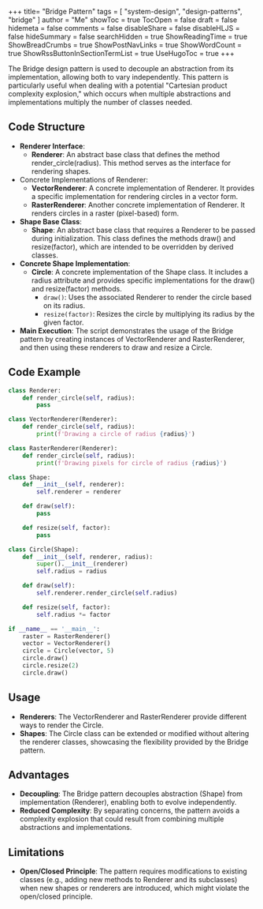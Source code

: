 +++
title= "Bridge Pattern"
tags = [ "system-design",  "design-patterns", "bridge" ]
author = "Me"
showToc = true
TocOpen = false
draft = false
hidemeta = false
comments = false
disableShare = false
disableHLJS = false
hideSummary = false
searchHidden = true
ShowReadingTime = true
ShowBreadCrumbs = true
ShowPostNavLinks = true
ShowWordCount = true
ShowRssButtonInSectionTermList = true
UseHugoToc = true
+++

The Bridge design pattern is used to decouple an abstraction from its implementation, allowing both to vary independently. This pattern is particularly useful when dealing with a potential "Cartesian product complexity explosion," which occurs when multiple abstractions and implementations multiply the number of classes needed.

## Code Structure
- **Renderer Interface**: 
  - **Renderer**: An abstract base class that defines the method render_circle(radius). This method serves as the interface for rendering shapes.
- Concrete Implementations of Renderer:
  - **VectorRenderer**: A concrete implementation of Renderer. It provides a specific implementation for rendering circles in a vector form.
  - **RasterRenderer**: Another concrete implementation of Renderer. It renders circles in a raster (pixel-based) form.
- **Shape Base Class**:
  - **Shape**: An abstract base class that requires a Renderer to be passed during initialization. This class defines the methods draw() and resize(factor), which are intended to be overridden by derived classes.
- **Concrete Shape Implementation**:
  - **Circle**: A concrete implementation of the Shape class. It includes a radius attribute and provides specific implementations for the draw() and resize(factor) methods.
    - `draw()`: Uses the associated Renderer to render the circle based on its radius.
    - `resize(factor)`: Resizes the circle by multiplying its radius by the given factor.
- **Main Execution**: The script demonstrates the usage of the Bridge pattern by creating instances of VectorRenderer and RasterRenderer, and then using these renderers to draw and resize a Circle.

## Code Example
```python
class Renderer:
    def render_circle(self, radius):
        pass

class VectorRenderer(Renderer):
    def render_circle(self, radius):
        print(f'Drawing a circle of radius {radius}')

class RasterRenderer(Renderer):
    def render_circle(self, radius):
        print(f'Drawing pixels for circle of radius {radius}')

class Shape:
    def __init__(self, renderer):
        self.renderer = renderer

    def draw(self): 
        pass

    def resize(self, factor): 
        pass

class Circle(Shape):
    def __init__(self, renderer, radius):
        super().__init__(renderer)
        self.radius = radius

    def draw(self):
        self.renderer.render_circle(self.radius)

    def resize(self, factor):
        self.radius *= factor

if __name__ == '__main__':
    raster = RasterRenderer()
    vector = VectorRenderer()
    circle = Circle(vector, 5)
    circle.draw()
    circle.resize(2)
    circle.draw()
```
## Usage
- **Renderers**: The VectorRenderer and RasterRenderer provide different ways to render the Circle.
- **Shapes**: The Circle class can be extended or modified without altering the renderer classes, showcasing the flexibility provided by the Bridge pattern.
## Advantages
- **Decoupling**: The Bridge pattern decouples abstraction (Shape) from implementation (Renderer), enabling both to evolve independently.
- **Reduced Complexity**: By separating concerns, the pattern avoids a complexity explosion that could result from combining multiple abstractions and implementations.
## Limitations
- **Open/Closed Principle**: The pattern requires modifications to existing classes (e.g., adding new methods to Renderer and its subclasses) when new shapes or renderers are introduced, which might violate the open/closed principle.
